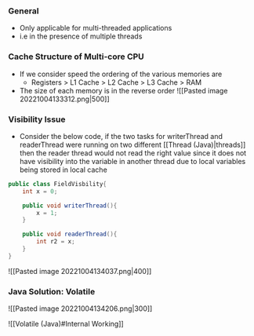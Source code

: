 ### General
- Only applicable for multi-threaded applications
- i.e in the presence of multiple threads


### Cache Structure of Multi-core CPU
- If we consider speed the ordering of the various memories are
	- Registers  > L1 Cache > L2 Cache > L3 Cache > RAM
- The size of each memory is in the reverse order
![[Pasted image 20221004133312.png|500]]


### Visibility Issue
- Consider the below code, if the two tasks for writerThread and readerThread were running on two different [[Thread (Java)|threads]] then the reader thread would not read the right value since it does not have visibility into the variable in another thread due to local variables being stored in local cache
```Java
public class FieldVisbility{
	int x = 0;

	public void writerThread(){
		x = 1;
	}

	public void readerThread(){
		int r2 = x;
	}
}
```
![[Pasted image 20221004134037.png|400]]

### Java Solution: Volatile
![[Pasted image 20221004134206.png|300]]

![[Volatile (Java)#Internal Working]]